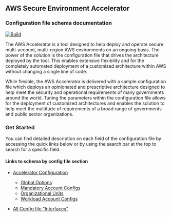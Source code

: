 ## AWS Secure Environment Accelerator
### Configuration file schema documentation
[![Build](https://github.com/aws-samples/aws-secure-environment-accelerator/actions/workflows/build.yml/badge.svg)](https://github.com/aws-samples/aws-secure-environment-accelerator/actions/workflows/build.yml) 

The AWS Accelerator is a tool designed to help deploy and operate secure multi-account, multi-region AWS environments on an ongoing basis. The power of the solution is the configuration file that drives the architecture deployed by the tool. This enables extensive flexibility and for the completely automated deployment of a customized architecture within AWS without changing a single line of code.

While flexible, the AWS Accelerator is delivered with a sample configuration file which deploys an opinionated and prescriptive architecture designed to help meet the security and operational requirements of many governments around the world. Tuning the parameters within the configuration file allows for the deployment of customized architectures and enables the solution to help meet the multitude of requirements of a broad range of governments and public sector organizations.

### Get Started
You can find detailed description on each field of the configuration file by accessing the quick links below or by using the search bar at the top to search for a specific field.

#### Links to schema by config file section

- [Accelerator Configuration](./interfaces/AcceleratorConfiguration.html)
    - [Global Options](./interfaces/GlobalOptions.html)
    - [Mandatory Account Configs](./interfaces/SharedAccountConfig.html)
    - [Organizational Units](./interfaces/OrganizationalUnitConfiguration.html)
    - [Workload Account Configs](./interfaces/SharedAccountConfig.html)

- [All Config file "Interfaces"](./modules.html)

